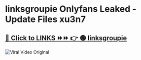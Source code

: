 
 # linksgroupie Onlyfans Leaked - Update Files xu3n7

## <h2><a href="https://clipsfans.com/linksgroupie&ref=git">🔗 Click to LINKS ⏩⏩ 👉 🟢 linksgroupie </a></h2>

<a href="https://clipsfans.com/linksgroupie&ref=git" rel="nofollow" data-target="animated-image.originalLink"><img src="https://i.ibb.co.com/xMMVF88/686577567.gif" alt="Viral Video Original" style="max-width: 100%; display: inline-block;" data-target="animated-image.originalImage"></a>

